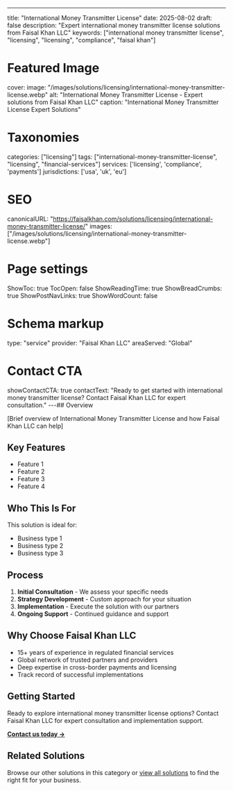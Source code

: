 ---
title: "International Money Transmitter License"
date: 2025-08-02
draft: false
description: "Expert international money transmitter license solutions from Faisal Khan LLC"
keywords: ["international money transmitter license", "licensing", "licensing", "compliance", "faisal khan"]

# Featured Image
cover:
    image: "/images/solutions/licensing/international-money-transmitter-license.webp"
    alt: "International Money Transmitter License - Expert solutions from Faisal Khan LLC"
    caption: "International Money Transmitter License Expert Solutions"

# Taxonomies
categories: ["licensing"]
tags: ["international-money-transmitter-license", "licensing", "financial-services"]
services: ['licensing', 'compliance', 'payments']
jurisdictions: ['usa', 'uk', 'eu']

# SEO
canonicalURL: "https://faisalkhan.com/solutions/licensing/international-money-transmitter-license/"
images: ["/images/solutions/licensing/international-money-transmitter-license.webp"]

# Page settings
ShowToc: true
TocOpen: false
ShowReadingTime: true
ShowBreadCrumbs: true
ShowPostNavLinks: true
ShowWordCount: false

# Schema markup
type: "service"
provider: "Faisal Khan LLC"
areaServed: "Global"

# Contact CTA
showContactCTA: true
contactText: "Ready to get started with international money transmitter license? Contact Faisal Khan LLC for expert consultation."
---## Overview

[Brief overview of International Money Transmitter License and how Faisal Khan LLC can help]

## Key Features

- Feature 1
- Feature 2  
- Feature 3
- Feature 4

## Who This Is For

This solution is ideal for:

- Business type 1
- Business type 2
- Business type 3

## Process

1. **Initial Consultation** - We assess your specific needs
2. **Strategy Development** - Custom approach for your situation  
3. **Implementation** - Execute the solution with our partners
4. **Ongoing Support** - Continued guidance and support

## Why Choose Faisal Khan LLC

- 15+ years of experience in regulated financial services
- Global network of trusted partners and providers
- Deep expertise in cross-border payments and licensing
- Track record of successful implementations

## Getting Started

Ready to explore international money transmitter license options? Contact Faisal Khan LLC for expert consultation and implementation support.

**[Contact us today →](mailto:contact@faisalkhan.com)**

## Related Solutions

Browse our other solutions in this category or [view all solutions](/solutions/) to find the right fit for your business.
